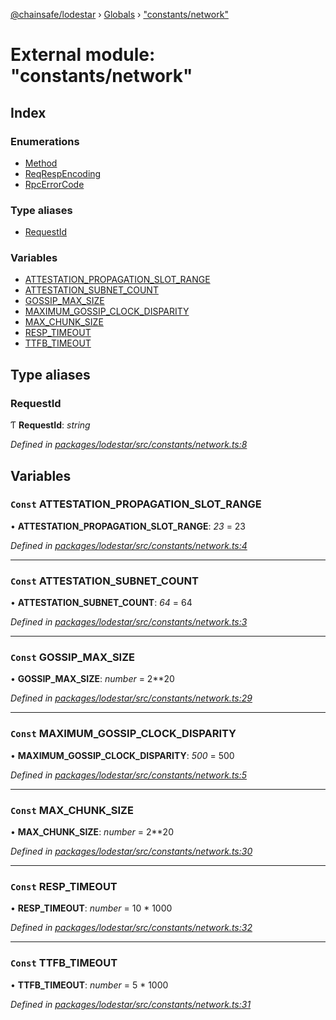 [@chainsafe/lodestar](../README.md) › [Globals](../globals.md) › ["constants/network"](_constants_network_.md)

# External module: "constants/network"

## Index

### Enumerations

* [Method](../enums/_constants_network_.method.md)
* [ReqRespEncoding](../enums/_constants_network_.reqrespencoding.md)
* [RpcErrorCode](../enums/_constants_network_.rpcerrorcode.md)

### Type aliases

* [RequestId](_constants_network_.md#requestid)

### Variables

* [ATTESTATION_PROPAGATION_SLOT_RANGE](_constants_network_.md#const-attestation_propagation_slot_range)
* [ATTESTATION_SUBNET_COUNT](_constants_network_.md#const-attestation_subnet_count)
* [GOSSIP_MAX_SIZE](_constants_network_.md#const-gossip_max_size)
* [MAXIMUM_GOSSIP_CLOCK_DISPARITY](_constants_network_.md#const-maximum_gossip_clock_disparity)
* [MAX_CHUNK_SIZE](_constants_network_.md#const-max_chunk_size)
* [RESP_TIMEOUT](_constants_network_.md#const-resp_timeout)
* [TTFB_TIMEOUT](_constants_network_.md#const-ttfb_timeout)

## Type aliases

###  RequestId

Ƭ **RequestId**: *string*

*Defined in [packages/lodestar/src/constants/network.ts:8](https://github.com/ChainSafe/lodestar/blob/393d800/packages/lodestar/src/constants/network.ts#L8)*

## Variables

### `Const` ATTESTATION_PROPAGATION_SLOT_RANGE

• **ATTESTATION_PROPAGATION_SLOT_RANGE**: *23* = 23

*Defined in [packages/lodestar/src/constants/network.ts:4](https://github.com/ChainSafe/lodestar/blob/393d800/packages/lodestar/src/constants/network.ts#L4)*

___

### `Const` ATTESTATION_SUBNET_COUNT

• **ATTESTATION_SUBNET_COUNT**: *64* = 64

*Defined in [packages/lodestar/src/constants/network.ts:3](https://github.com/ChainSafe/lodestar/blob/393d800/packages/lodestar/src/constants/network.ts#L3)*

___

### `Const` GOSSIP_MAX_SIZE

• **GOSSIP_MAX_SIZE**: *number* = 2**20

*Defined in [packages/lodestar/src/constants/network.ts:29](https://github.com/ChainSafe/lodestar/blob/393d800/packages/lodestar/src/constants/network.ts#L29)*

___

### `Const` MAXIMUM_GOSSIP_CLOCK_DISPARITY

• **MAXIMUM_GOSSIP_CLOCK_DISPARITY**: *500* = 500

*Defined in [packages/lodestar/src/constants/network.ts:5](https://github.com/ChainSafe/lodestar/blob/393d800/packages/lodestar/src/constants/network.ts#L5)*

___

### `Const` MAX_CHUNK_SIZE

• **MAX_CHUNK_SIZE**: *number* = 2**20

*Defined in [packages/lodestar/src/constants/network.ts:30](https://github.com/ChainSafe/lodestar/blob/393d800/packages/lodestar/src/constants/network.ts#L30)*

___

### `Const` RESP_TIMEOUT

• **RESP_TIMEOUT**: *number* = 10 * 1000

*Defined in [packages/lodestar/src/constants/network.ts:32](https://github.com/ChainSafe/lodestar/blob/393d800/packages/lodestar/src/constants/network.ts#L32)*

___

### `Const` TTFB_TIMEOUT

• **TTFB_TIMEOUT**: *number* = 5 * 1000

*Defined in [packages/lodestar/src/constants/network.ts:31](https://github.com/ChainSafe/lodestar/blob/393d800/packages/lodestar/src/constants/network.ts#L31)*
